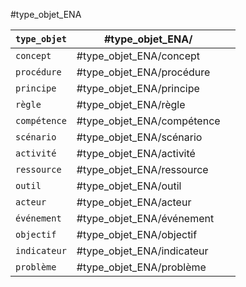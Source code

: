 #type_objet_ENA

| `type_objet` | #type_objet_ENA/           |     |
| ------------ | ---------------------- | --- |
| `concept`    | #type_objet_ENA/concept    |     |
| `procédure`  | #type_objet_ENA/procédure  |     |
| `principe`   | #type_objet_ENA/principe   |     |
| `règle`      | #type_objet_ENA/règle      |     |
| `compétence` | #type_objet_ENA/compétence |     |
| `scénario`   | #type_objet_ENA/scénario   |     |
| `activité`   | #type_objet_ENA/activité   |     |
| `ressource`  | #type_objet_ENA/ressource  |     |
| `outil`      | #type_objet_ENA/outil      |     |
| `acteur`     | #type_objet_ENA/acteur     |     |
| `événement`  | #type_objet_ENA/événement  |     |
| `objectif`   | #type_objet_ENA/objectif   |     |
| `indicateur` | #type_objet_ENA/indicateur |     |
| `problème`   | #type_objet_ENA/problème   |     |
